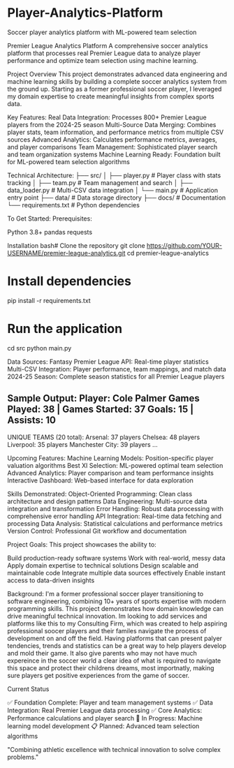 # Player-Analytics-Platform
Soccer player analytics platform with ML-powered team selection

Premier League Analytics Platform
A comprehensive soccer analytics platform that processes real Premier League data to analyze player performance and optimize team selection using machine learning.

Project Overview
This project demonstrates advanced data engineering and machine learning skills by building a complete soccer analytics system from the ground up. Starting as a former professional soccer player, I leveraged my domain expertise to create meaningful insights from complex sports data.

Key Features:
Real Data Integration: Processes 800+ Premier League players from the 2024-25 season
Multi-Source Data Merging: Combines player stats, team information, and performance metrics from multiple CSV sources
Advanced Analytics: Calculates performance metrics, averages, and player comparisons
Team Management: Sophisticated player search and team organization systems
Machine Learning Ready: Foundation built for ML-powered team selection algorithms

Technical Architecture:
├── src/
│   ├── player.py          # Player class with stats tracking
│   ├── team.py            # Team management and search
│   ├── data_loader.py     # Multi-CSV data integration
│   └── main.py            # Application entry point
├── data/                  # Data storage directory
├── docs/                  # Documentation
└── requirements.txt       # Python dependencies


To Get Started:
Prerequisites:

Python 3.8+
pandas
requests

Installation
bash# Clone the repository
git clone https://github.com/YOUR-USERNAME/premier-league-analytics.git
cd premier-league-analytics

# Install dependencies
pip install -r requirements.txt

# Run the application
cd src
python main.py

Data Sources:
Fantasy Premier League API: Real-time player statistics
Multi-CSV Integration: Player performance, team mappings, and match data
2024-25 Season: Complete season statistics for all Premier League players


Sample Output:
Player: Cole Palmer
Games Played: 38 | Games Started: 37
Goals: 15 | Assists: 10
--------------------------------------------------

UNIQUE TEAMS (20 total):
  Arsenal: 37 players
  Chelsea: 48 players  
  Liverpool: 35 players
  Manchester City: 39 players
  ...


Upcoming Features:
Machine Learning Models: Position-specific player valuation algorithms
Best XI Selection: ML-powered optimal team selection
Advanced Analytics: Player comparison and team performance insights
Interactive Dashboard: Web-based interface for data exploration


Skills Demonstrated:
Object-Oriented Programming: Clean class architecture and design patterns
Data Engineering: Multi-source data integration and transformation
Error Handling: Robust data processing with comprehensive error handling
API Integration: Real-time data fetching and processing
Data Analysis: Statistical calculations and performance metrics
Version Control: Professional Git workflow and documentation

Project Goals:
This project showcases the ability to:

Build production-ready software systems
Work with real-world, messy data
Apply domain expertise to technical solutions
Design scalable and maintainable code
Integrate multiple data sources effectively
Enable instant access to data-driven insights


Background:
I'm a former professional soccer player transitioning to software engineering, combining 10+ years of sports expertise with modern programming skills. This project demonstrates how domain knowledge can drive meaningful technical innovation. Im looking to add services and platforms like this to my Consulting Firm, which was created to help aspiring professional soocer players and their familes navigate the process of development on and off the field. Having platforms that can present palyer tendencies, trends and statistics can be a great way to help players develop and mold their game. It also give parents who may not have much expereince in the soccer world a clear idea of what is required to navigate this space and protect their childrens dreams, most importnatly, making sure players get positive experiences from the game of soccer. 

Current Status

✅ Foundation Complete: Player and team management systems
✅ Data Integration: Real Premier League data processing
✅ Core Analytics: Performance calculations and player search
🔄 In Progress: Machine learning model development
📋 Planned: Advanced team selection algorithms




"Combining athletic excellence with technical innovation to solve complex problems."
